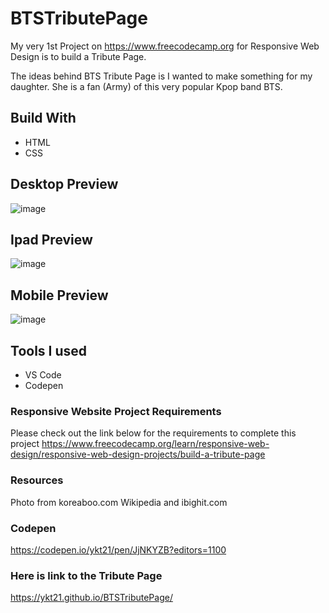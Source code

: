 # BTSTributePage
My very 1st Project on https://www.freecodecamp.org for Responsive Web Design is to build a Tribute Page. 

The ideas behind BTS Tribute Page is I wanted to make something for my daughter. She is a fan (Army) of this very popular Kpop band BTS.

## Build With
* HTML
* CSS

## Desktop Preview
![image](https://user-images.githubusercontent.com/86662612/125547914-638e4a1f-2260-493c-8134-eed934baf115.png)


## Ipad Preview
![image](https://user-images.githubusercontent.com/86662612/125547803-0b9e9efe-1287-4bcd-9b6d-3e196c486190.png)


## Mobile Preview
![image](https://user-images.githubusercontent.com/86662612/125548074-8d917539-154f-496e-8b47-417a4b02338e.png)

## Tools I used
* VS Code
* Codepen 

### Responsive Website Project Requirements
Please check out the link below for the requirements to complete this project
https://www.freecodecamp.org/learn/responsive-web-design/responsive-web-design-projects/build-a-tribute-page

### Resources
Photo from koreaboo.com
Wikipedia and ibighit.com

### Codepen 
https://codepen.io/ykt21/pen/JjNKYZB?editors=1100

### Here is link to the Tribute Page
https://ykt21.github.io/BTSTributePage/

